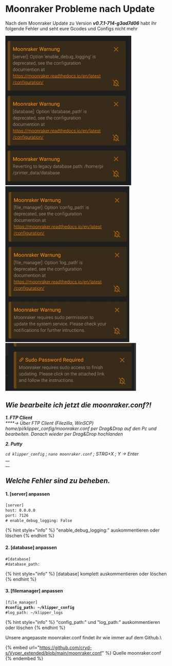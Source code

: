 # Moonraker Probleme nach Update

Nach dem Moonraker Update zu Version _**v0.7.1-714-g3ad7d06**_ habt ihr folgende Fehler und seht eure Gcodes und Configs nicht mehr

![](../../.gitbook/assets/moonraker1.jpg)![](../../.gitbook/assets/moonraker2.jpg)![](../../.gitbook/assets/moonraker3.jpg)



## _**Wie bearbeite ich jetzt die moonraker.conf?!**_

_**1. FTP Client**_\
_****-> Über FTP Client (Filezilla, WinSCP) home/pi/klipper\_config/moonraker.conf per Drag\&Drop auf den Pc und bearbeiten. Danach wieder per Drag\&Drop hochlanden_

_**2. Putty**_

_`cd klipper_config` ; `nano moonraker.conf` ; STRG+X ; Y -> Enter_\
__\
__

## _**Welche Fehler sind zu beheben.**_

#### **1.   \[server] anpassen**

```
[server]
host: 0.0.0.0
port: 7126
# enable_debug_logging: False
```

{% hint style="info" %}
"enable\_debug\_logging:" auskommentieren oder löschen
{% endhint %}

#### **2.   \[database] anpassen**

```
#[database]
#database_path:
```

{% hint style="info" %}
\[database] komplett auskommentieren oder löschen
{% endhint %}

#### **3.   \[filemanager] anpassen**

<pre><code>[file_manager]
<strong>#config_path: ~/klipper_config
</strong>#log_path: ~/klipper_logs</code></pre>

{% hint style="info" %}
"config\_path:" und "log\_path:" auskommentieren oder löschen
{% endhint %}



Unsere angepasste moonraker.conf findet ihr wie immer auf dem Github.\


{% embed url="https://github.com/cryd-s/Vyper_extended/blob/main/moonraker.conf" %}
Quelle moonraker.conf
{% endembed %}

#### &#x20;

